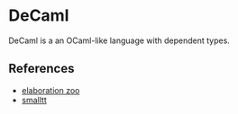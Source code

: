 DeCaml
======

DeCaml is a an OCaml-like language with dependent types.

References
----------

- [elaboration zoo](https://github.com/smimram/ocaml-elaboration-zoo)
- [smalltt](https://github.com/AndrasKovacs/smalltt)
